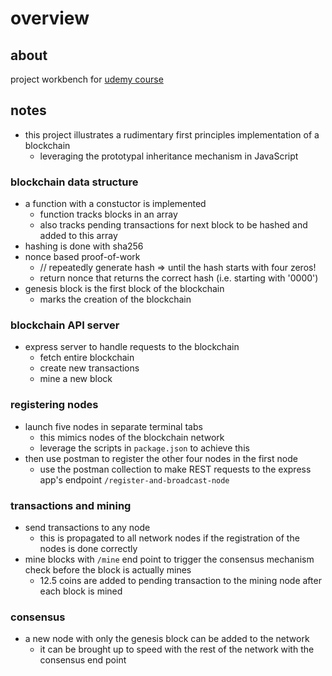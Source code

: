 # overview

## about
project workbench for [udemy course](https://www.udemy.com/course/build-a-blockchain-in-javascript/) 

## notes
- this project illustrates a rudimentary first principles implementation of a blockchain
    - leveraging the prototypal inheritance mechanism in JavaScript

### blockchain data structure
- a function with a constuctor is implemented 
    - function tracks blocks in an array
    - also tracks pending transactions for next block to be hashed and added to this array
- hashing is done with sha256 
- nonce based proof-of-work
    - // repeatedly generate hash => until the hash starts with four zeros!
    - return nonce that returns the correct hash (i.e. starting with '0000')
- genesis block is the first block of the blockchain
    - marks the creation of the blockchain

### blockchain API server
- express server to handle requests to the blockchain
    - fetch entire blockchain
    - create new transactions
    - mine a new block


### registering nodes
- launch five nodes in separate terminal tabs
    - this mimics nodes of the blockchain network
    - leverage the scripts in `package.json` to achieve this
- then use postman to register the other four nodes in the first node
    - use the postman collection to make REST requests to the express app's endpoint `/register-and-broadcast-node`


### transactions and mining
- send transactions to any node 
    - this is propagated to all network nodes if the registration of the nodes is done correctly
- mine blocks with `/mine` end point to trigger the consensus mechanism check before the block is actually mines
    - 12.5 coins are added to pending transaction to the mining node after each block is mined

### consensus 
- a new node with only the genesis block can be added to the network 
    - it can be brought up to speed with the rest of the network with the consensus end point